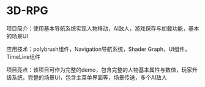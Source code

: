 # 3D-RPG
项目简介：使用基本导航系统实现人物移动，AI敌人，游戏保存与加载功能，基本的场景UI

应用技术：polybrush组件，Navigation导航系统，Shader Graph，UI组件，TimeLine组件

项目亮点：该项目可作为完整的demo，包含完整的人物基本属性与数值，玩家升级系统，完整的场景UI，包含主菜单界面等，场景传送，多个AI敌人 
